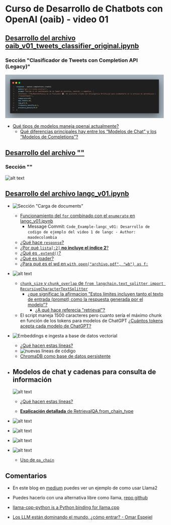 # Curso de Desarrollo de Chatbots con OpenAI (oaib) - video 01

## [Desarrollo del archivo oaib_v01_tweets_classifier_original.ipynb](../../../Platzi_codes/oaib/v01/oaib_v01_tweets_classifier_original.ipynb)

### Sección "Clasificador de Tweets con Completion API (Legacy)"

![alt text](../../../assets/images/oaib_v01-seccion_Clasificador_Tweets_Completion_API.png)

- [Qué tipos de modelos maneja openai actualmente?](v01-script01_Tipos_de_modelos_de_OpenAI.md)
  - [Qué diferencias principales hay entre los “Modelos de Chat” y los “Modelos de Completions”?](v01-script01_diferencias“Modelos_de_Chat”y“Modelos_de_Completions”.md)

## [Desarrollo del archivo ""](../../../Platzi_codes/oaib/v01/oaib_v01_tweets_classifier_original.ipynb)

### Sección ""

![alt text](../../../assets/images/.png)





## [Desarrollo del archivo langc_v01.ipynb](../../Platzi_codes/langc/v01/langc_v01.ipynb)

- ![Sección "Carga de documents"](../../assets/images/langc_v01-seccion_carga_documents.png)

  - [Funcionamiento del `for` combinado con el `enumerate` en langc_v01.ipynb](../AI_Queries/code_explanation/ai_query-langc_v01-for_usage.md)
    - Message Commit: `Code_Example-langc_v01: Desarrollo de codigo de ejemplo del video 1 de langc - Author: maodecolombia`
  - [¿Qué hace `response`?](../AI_Queries/code_explanation/ai_query-langc_v01-response_usage.md)
  - [¿Por qué `lista[:2]` **no incluye el índice 2**?](../AI_Queries/code_explanation/ai_query-langc_v01-list_start_end_usage.md)
  - [¿Qué es `.extend()`?](../AI_Queries/code_explanation/ai_query-langc_v01-.extend_usage.md)
  - [¿Qué es loader?](../AI_Queries/code_explanation/ai_query-langc_v01-PyPDFLoader(filename).loader.load()_usage.md)
  - [¿Para qué es el  wd en `with open("archivo.pdf", "wb") as f:`](../AI_Queries/code_explanation/ai_query-langc_v01-wb_usage.md)

- ![alt text](../../assets/images/langc_v01-seccion_split_de_documents.png)
  - [`chunk_size` y `chunk_overlap` de `from langchain.text_splitter import RecursiveCharacterTextSplitter`](../AI_Queries/code_explanation/ai_query-langc_v01-chunk_usage.md)
    - [¿que significac la afirmacion "Estos límites incluyen tanto el texto de entrada (prompt) como la respuesta generada por el modelo"?](../AI_Queries/code_explanation/ai_query-langc_v01-meaning_inputpromptandanswer.md)
      - [¿A qué hace referecia "retrieval"?](../AI_Queries/code_explanation/ai_query-langc_v01-retrieval_meaning.md)
  - El script maneja 1500 caracteres pero cuanto sería el máximo chunk en función de los tokens para modelos de ChatGPT [¿Cuántos tokens acepta cada modelo de ChatGPT?](../AI_Queries/code_explanation/ai_query-langc_v01-max_tokens_Chatgptmodels.md)

- ![Embeddings e ingesta a base de datos vectorial](../../assets/images/langc_v01-seccion_Embeddings_ingesta_a_base_de_datos_vectorial.png)
  - [¿Qué hacen estas líneas?](../AI_Queries/code_explanation/ai_query-langc_v01-Embeddings_and_Vector_Store_Ingestion.md)
  - ![nuevas lineas de código](../../assets/images/langc_v01-seccion_Embeddings_ingesta_a_base_de_datos_vectorial-MOD.png)
  - [ChromaDB como base de datos persistente](../AI_Queries/code_explanation/ai_query-langc_v01-persistent_chromadb.md)

- ## Modelos de chat y cadenas para consulta de información
  ![alt text](../../assets/images/langc_v01-seccion_modelos-de-chat-y-cadenas-para-consultas.png)

  - [¿Qué hacen estas líneas?](../AI_Queries/code_explanation/ai_query-langc_v01-Chat_Models_and_Retrieval_Chains_for_Information_Querying.md)

  - [**Explicación detallada** de RetrievalQA.from_chain_type](ai_query-langc_v01-RetrievalQA.from_chain_type_usage.md)

- ![alt text](../../assets/images/langc_v01-seccion_modelos-de-chat-y-cadenas-para-consultas(query1).png)
- ![alt text](../../assets/images/langc_v01-seccion_modelos-de-chat-y-cadenas-para-consultas(query2).png)
- ![alt text](../../assets/images/langc_v01-seccion_modelos-de-chat-y-cadenas-para-consultas(query3).png)
- ![alt text](../../assets/images/langc_v01-seccion_modelos-de-chat-y-cadenas-para-consultas(query4).png)
  - [Uso de `qa_chain`](../AI_Queries/code_explanation/ai_query-langc_v01-qa_chain.run()_usage.md)

## Comentarios

- En este blog en [medium](https://medium.com/@murtuza753/using-llama-2-0-faiss-and-langchain-for-question-answering-on-your-own-data-682241488476) puedes ver un ejemplo de como usar Llama2

- Puedes hacerlo con una alternativa libre como llama, [repo github](https://github.com/gabalzate/LLM-s/tree/f03d4b8c6b8aa666c7db97f03da341842d14fcbe/Langchain-basico-pregunta-documentos)

- [llama-cpp-python is a Python binding for llama.cpp](https://python.langchain.com/docs/integrations/llms/llamacpp/)

- [Los LLM están dominando el mundo, ¿cómo entrar? - Omar Espejel](https://platzi.com/cursos/platziconf2023mx/los-llm-estan-dominando-el-mundo-como-entrar-omar-/)